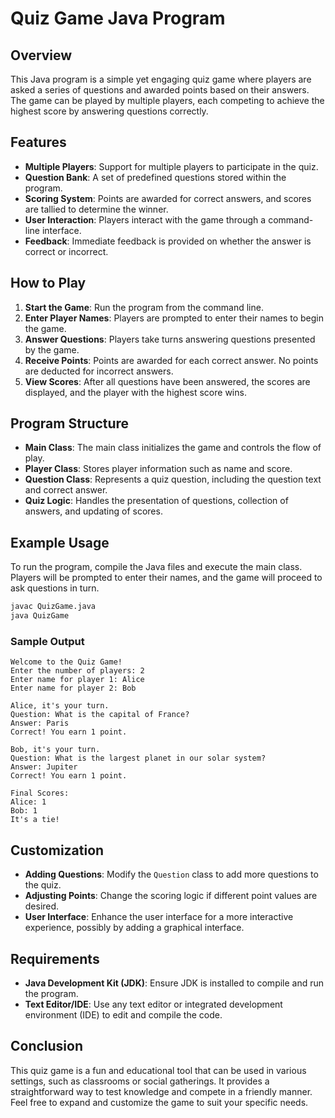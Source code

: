 # Quiz Game Java Program

## Overview

This Java program is a simple yet engaging quiz game where players are asked a series of questions and awarded points based on their answers. The game can be played by multiple players, each competing to achieve the highest score by answering questions correctly.

## Features

- **Multiple Players**: Support for multiple players to participate in the quiz.
- **Question Bank**: A set of predefined questions stored within the program.
- **Scoring System**: Points are awarded for correct answers, and scores are tallied to determine the winner.
- **User Interaction**: Players interact with the game through a command-line interface.
- **Feedback**: Immediate feedback is provided on whether the answer is correct or incorrect.

## How to Play

1. **Start the Game**: Run the program from the command line.
2. **Enter Player Names**: Players are prompted to enter their names to begin the game.
3. **Answer Questions**: Players take turns answering questions presented by the game.
4. **Receive Points**: Points are awarded for each correct answer. No points are deducted for incorrect answers.
5. **View Scores**: After all questions have been answered, the scores are displayed, and the player with the highest score wins.

## Program Structure

- **Main Class**: The main class initializes the game and controls the flow of play.
- **Player Class**: Stores player information such as name and score.
- **Question Class**: Represents a quiz question, including the question text and correct answer.
- **Quiz Logic**: Handles the presentation of questions, collection of answers, and updating of scores.

## Example Usage

To run the program, compile the Java files and execute the main class. Players will be prompted to enter their names, and the game will proceed to ask questions in turn.

```bash
javac QuizGame.java
java QuizGame
```

### Sample Output

```
Welcome to the Quiz Game!
Enter the number of players: 2
Enter name for player 1: Alice
Enter name for player 2: Bob

Alice, it's your turn.
Question: What is the capital of France?
Answer: Paris
Correct! You earn 1 point.

Bob, it's your turn.
Question: What is the largest planet in our solar system?
Answer: Jupiter
Correct! You earn 1 point.

Final Scores:
Alice: 1
Bob: 1
It's a tie!
```

## Customization

- **Adding Questions**: Modify the `Question` class to add more questions to the quiz.
- **Adjusting Points**: Change the scoring logic if different point values are desired.
- **User Interface**: Enhance the user interface for a more interactive experience, possibly by adding a graphical interface.

## Requirements

- **Java Development Kit (JDK)**: Ensure JDK is installed to compile and run the program.
- **Text Editor/IDE**: Use any text editor or integrated development environment (IDE) to edit and compile the code.

## Conclusion

This quiz game is a fun and educational tool that can be used in various settings, such as classrooms or social gatherings. It provides a straightforward way to test knowledge and compete in a friendly manner. Feel free to expand and customize the game to suit your specific needs.
